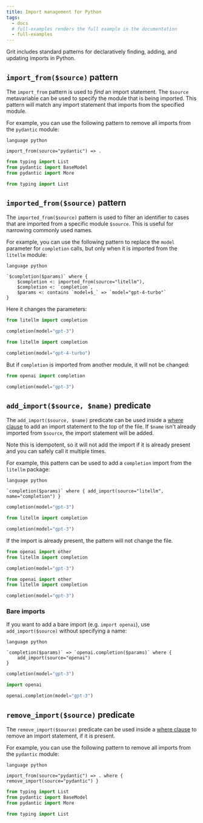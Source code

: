 ```yaml
---
title: Import management for Python
tags:
  - docs
  # full-examples renders the full example in the documentation
  - full-examples
---
```


Grit includes standard patterns for declaratively finding, adding, and updating imports in Python.

## `import_from($source)` pattern

The `import_from` pattern is used to _find_ an import statement. The `$source` metavariable can be used to specify the module that is being imported. This pattern will match any import statement that imports from the specified module.

For example, you can use the following pattern to remove all imports from the `pydantic` module:

```grit
language python

import_from(source="pydantic") => .
```

```python
from typing import List
from pydantic import BaseModel
from pydantic import More
```

```python
from typing import List
```

## `imported_from($source)` pattern

The `imported_from($source)` pattern is used to filter an identifier to cases that are imported from a specific module `$source`. This is useful for narrowing commonly used names.

For example, you can use the following pattern to replace the `model` parameter for `completion` calls, but only when it is imported from the `litellm` module:

```grit
language python

`$completion($params)` where {
	$completion <: imported_from(source="litellm"),
	$completion <: `completion`,
	$params <: contains `model=$_` => `model="gpt-4-turbo"`
}
```

Here it changes the parameters:

```python
from litellm import completion

completion(model="gpt-3")
```

```python
from litellm import completion

completion(model="gpt-4-turbo")
```

But if `completion` is imported from another module, it will not be changed:

```python
from openai import completion

completion(model="gpt-3")
```

## `add_import($source, $name)` predicate

The `add_import($source, $name)` predicate can be used inside a [where clause](https://docs.grit.io/language/conditions#where-clause) to add an import statement to the top of the file. If `$name` isn't already imported from `$source`, the import statement will be added.

Note this is idempotent, so it will not add the import if it is already present and you can safely call it multiple times.

For example, this pattern can be used to add a `completion` import from the `litellm` package:

```grit
language python

`completion($params)` where { add_import(source="litellm", name="completion") }
```

```python
completion(model="gpt-3")
```

```python
from litellm import completion

completion(model="gpt-3")
```

If the import is already present, the pattern will not change the file.

```python
from openai import other
from litellm import completion

completion(model="gpt-3")
```

```python
from openai import other
from litellm import completion

completion(model="gpt-3")
```

### Bare imports

If you want to add a bare import (e.g. `import openai`), use `add_import($source)` without specifying a name:

```grit
language python

`completion($params)` => `openai.completion($params)` where {
	add_import(source="openai")
}
```

```python
completion(model="gpt-3")
```

```python
import openai

openai.completion(model="gpt-3")
```

## `remove_import($source)` predicate

The `remove_import($source)` predicate can be used inside a [where clause](https://docs.grit.io/language/conditions#where-clause) to remove an import statement, if it is present.

For example, you can use the following pattern to remove all imports from the `pydantic` module:

```grit
language python

import_from(source="pydantic") => . where { remove_import(source="pydantic") }
```

```python
from typing import List
from pydantic import BaseModel
from pydantic import More
```

```python
from typing import List
```
